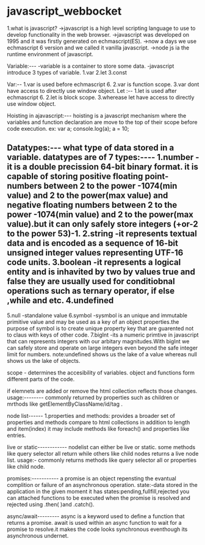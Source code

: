 # javascript_webbocket
1.what is javascript?
->javascript is a high level scripting language to use to develop functionality in the web browser.
->javascript was developed on 1995 and it was firstly generated on echmascript(ES).
->now a days we use echmascript 6 version and we called it vanilla javascript.
->node js ia the runtime environment of javascript.

Variable:---
-variable is a container to store some data.
-javascript introduce 3 types of variable.
1.var
2.let
3.const

Var:--
1.var is used before echmascript 6.
2.var is function scope.
3.var dont have access to directly use window object.
Let :--
1.let is used after echmascript 6.
2.let is block scope.
3.wherease let have access to directly use window object.

Hoisting in ajavascript:---
hoisting is a javascript mechanism where the variables and function declaration are move to the top of their scope before code execution.
ex: var a;
console.log(a);
a = 10;

Datatypes:---
what type of data stored in a variable.
datatypes are of 7 types:----
1.number
-it is a double precission 64-bit binary format. it is capable of storing positive floating point-numbers between 2 to the power -1074(min value) and 2 to the power(max value) and negative floating numbers between 2 to the power -1074(min value) and 2 to the power(max value).but it can only safely store integers (+or-2 to the power 53)-1.
2.string
-it represents textual data and is encoded as a sequence of 16-bit unsigned integer values representing UTF-16 code units.
3.boolean
-it represents a logical entity and is inhavited by two by values true and false they are usually used for conditiobnal operations such as ternary operator, if else ,while and etc.
4.undefined
-
5.null
-standalone value
6.symbol
-sysmbol is an unique and immutable primitive value and may be used as a key of an object properties.the purpose of symbol is to create unique property key that are guarented not to claus with keys of other code.
7.bigInt
-its a numeric primtive in javascript that can represents integers with our arbitary magnitudes.With bigInt we can safely store and operate on large integers even beyond the safe integer limit for numbers.
note:undefined shows us the lake of a value whereas null shows us the lake of objects.

scope - determines the accesibility of variables.
object and functions form different parts of the code.


if elemnets are added or remove the html collection reflects those changes.
usage:--------
commonly returned by properties such as children or mrthods like getElementByClassName/id/tag .

node list------
1.properties and methods:
provides a broader set  of properties and methods compare to html collections in addition to length and item(index) it may include methods like foreach() and properties like entries.

live or static------------
nodelist can either be live or static.
some methods like query selector all return while others like child nodes returns a live node list.
usage:-
commonly returns methods like query selector all or properties like child node.



promises:-----------
a promise is an object repensting the evantual complition or failure of an asynchronous operation.
state:-data stored in the application in the given moment
it has states:pending,fullfill,rejected you can attached functions to be executed when the promise is resolved and rejected using  .then( )and .catch().

async/await---------
async is a keyword used to define a function that returns a promise.
await is used within an async function to wait for a promise to resolve.it makes the code looks synchronous eventhough its asynchronous undernet.


 
